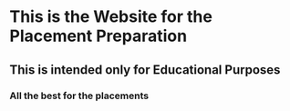 # This is the Website for the Placement Preparation

## This is intended only for Educational Purposes

### All the best for the placements